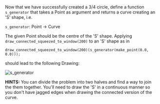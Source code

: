 Now that we have successfully created a 3/4 circle, define a function
`s_generator` that takes a Point as argument and returns a curve
creating an 'S' shape, i.e.

`s_generator`: Point → Curve

The given Point should be the centre of the 'S' shape.
Applying `draw_connected_squeezed_to_window(200)` to an
'S' shape as in

```
draw_connected_squeezed_to_window(200)(s_generator(make_point(0.0, 0.0)));
```
should lead to the following Drawing:

![s_generator](https://i.imgur.com/q2O4iwa.png)

**HINTS:** You can divide the problem into two halves and find a way
to join the them together. You'll need to draw the
'S' in a continuous manner so you don't have jagged edges when drawing
the connected version of the curve.
